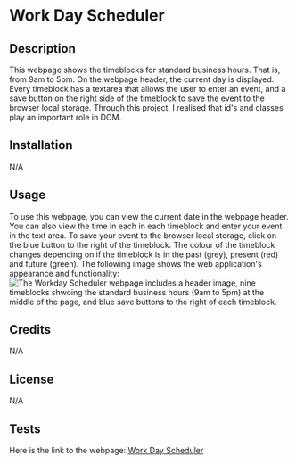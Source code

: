 # Work Day Scheduler


## Description


This webpage shows the timeblocks for standard business hours. That is, from 9am to 5pm. On the webpage header, the current day is displayed. Every timeblock has a textarea that allows the user to enter an event, and a save button on the right side of the timeblock to save the event to the browser local storage. Through this project, I realised that id's and classes play an important role in DOM. 

## Installation


N/A


## Usage


To use this webpage, you can view the current date in the webpage header. You can also view the time in each in each timeblock and enter your event in the text area. To save your event to the browser local storage, click on the blue button to the right of the timeblock. The colour of the timeblock changes depending on if the timeblock is in the past (grey), present (red) and future (green).
The following image shows the web application's appearance and functionality:
![The Workday Scheduler webpage includes a header image, nine timeblocks shwoing the standard business hours (9am to 5pm) at the middle of the page, and blue save buttons to the right of each timeblock.](./assets/images/screenshot.png)

## Credits


N/A


## License


N/A


## Tests


Here is the link to the webpage:
[Work Day Scheduler](https://wdverse.github.io/Work-Day-Scheduler/)
